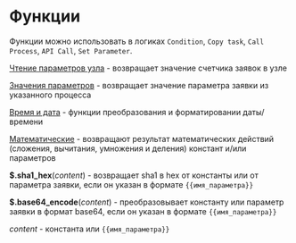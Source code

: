 # Функции

Функции можно использовать в логиках `Condition`, `Copy task`, `Call Process`, `API Call`, `Set Parameter`.

[Чтение параметров узла](getParamFromCount.md) -
возвращает значение счетчика заявок в узле

[Значения параметров](getParamFromApp.md) - возвращает значение параметра заявки из указанного процесса

[Время и дата](unixtime.md) - функции преобразования и форматировании даты/времени

[Математические](math.md) - возвращают результат математических действий (сложения, вычитания, умножения и деления) констант и/или параметров

**$.sha1_hex**(_content_) - возвращает sha1 в hex от константы или от параметра заявки, если он указан в формате `{{имя_параметра}}`

**$.base64_encode**(_content_) - преобразовывает константу или параметр заявки в формат base64, если он указан в формате `{{имя_параметра}}`

_content_ - константа или `{{имя_параметра}}`


